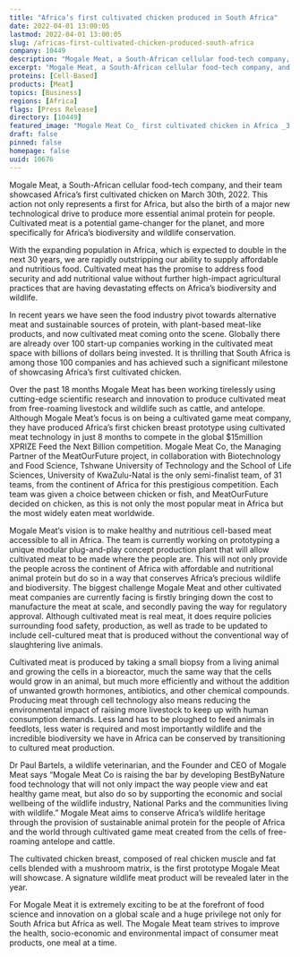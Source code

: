 ```yaml
---
title: "Africa’s first cultivated chicken produced in South Africa"
date: 2022-04-01 13:00:05
lastmod: 2022-04-01 13:00:05
slug: /africas-first-cultivated-chicken-produced-south-africa
company: 10449
description: "Mogale Meat, a South-African cellular food-tech company, and their team showcased Africa’s first cultivated chicken on March 30th, 2022. This action not only represents a first for Africa, but also the birth of a major new technological drive to produce more essential animal protein for people. Cultivated meat is a potential game-changer for the planet, and more specifically for Africa’s biodiversity and wildlife conservation."
excerpt: "Mogale Meat, a South-African cellular food-tech company, and their team showcased Africa’s first cultivated chicken on March 30th, 2022. This action not only represents a first for Africa, but also the birth of a major new technological drive to produce more essential animal protein for people. Cultivated meat is a potential game-changer for the planet, and more specifically for Africa’s biodiversity and wildlife conservation."
proteins: [Cell-Based]
products: [Meat]
topics: [Business]
regions: [Africa]
flags: [Press Release]
directory: [10449]
featured_image: "Mogale Meat Co_ first cultivated chicken in Africa _3.jpg"
draft: false
pinned: false
homepage: false
uuid: 10676
---
```

<p>Mogale Meat, a South-African cellular food-tech company, and their team showcased Africa’s first cultivated chicken on March 30th, 2022. This action not only represents a first for Africa, but also the birth of a major new technological drive to produce more essential animal protein for people. Cultivated meat is a potential game-changer for the planet, and more specifically for Africa’s biodiversity and wildlife conservation.</p>
<p>With the expanding population in Africa, which is expected to double in the next 30 years, we are rapidly outstripping our ability to supply affordable and nutritious food. Cultivated meat has the promise to address food security and add nutritional value without further high-impact agricultural practices that are having devastating effects on Africa’s biodiversity and wildlife.</p>
<p>In recent years we have seen the food industry pivot towards alternative meat and sustainable sources of protein, with plant-based meat-like products, and now cultivated meat coming onto the scene. Globally there are already over 100 start-up companies working in the cultivated meat space with billions of dollars being invested. It is thrilling that South Africa is among those 100 companies and has achieved such a significant milestone of showcasing Africa’s first cultivated chicken.</p>
<p>Over the past 18 months Mogale Meat has been working tirelessly using cutting-edge scientific research and innovation to produce cultivated meat from free-roaming livestock and wildlife such as cattle, and antelope. Although Mogale Meat’s focus is on being a cultivated game meat company, they have produced Africa’s first chicken breast prototype using cultivated meat technology in just 8 months to compete in the global $15million XPRIZE Feed the Next Billion competition. Mogale Meat Co, the Managing Partner of the MeatOurFuture project, in collaboration with Biotechnology and Food Science, Tshwane University of Technology and the School of Life Sciences, University of KwaZulu-Natal is the only semi-finalist team, of 31 teams, from the continent of Africa for this prestigious competition. Each team was given a choice between chicken or fish, and MeatOurFuture decided on chicken, as this is not only the most popular meat in Africa but the most widely eaten meat worldwide.</p>
<p>Mogale Meat’s vision is to make healthy and nutritious cell-based meat accessible to all in Africa. The team is currently working on prototyping a unique modular plug-and-play concept production plant that will allow cultivated meat to be made where the people are. This will not only provide the people across the continent of Africa with affordable and nutritional animal protein but do so in a way that conserves Africa’s precious wildlife and biodiversity. The biggest challenge Mogale Meat and other cultivated meat companies are currently facing is firstly bringing down the cost to manufacture the meat at scale, and secondly paving the way for regulatory approval. Although cultivated meat is real meat, it does require policies surrounding food safety, production, as well as trade to be updated to include cell-cultured meat that is produced without the conventional way of slaughtering live animals.</p>
<p>Cultivated meat is produced by taking a small biopsy from a living animal and growing the cells in a bioreactor, much the same way that the cells would grow in an animal, but much more efficiently and without the addition of unwanted growth hormones, antibiotics, and other chemical compounds. Producing meat through cell technology also means reducing the environmental impact of raising more livestock to keep up with human consumption demands. Less land has to be ploughed to feed animals in feedlots, less water is required and most importantly wildlife and the incredible biodiversity we have in Africa can be conserved by transitioning to cultured meat production.</p>
<p>Dr Paul Bartels, a wildlife veterinarian, and the Founder and CEO of Mogale Meat says “Mogale Meat Co is raising the bar by developing BestByNature food technology that will not only impact the way people view and eat healthy game meat, but also do so by supporting the economic and social wellbeing of the wildlife industry, National Parks and the communities living with wildlife.” Mogale Meat aims to conserve Africa’s wildlife heritage through the provision of sustainable animal protein for the people of Africa and the world through cultivated game meat created from the cells of free-roaming antelope and cattle.</p>
<p>The cultivated chicken breast, composed of real chicken muscle and fat cells blended with a mushroom matrix, is the first prototype Mogale Meat will showcase. A signature wildlife meat product will be revealed later in the year.</p>
<p>For Mogale Meat it is extremely exciting to be at the forefront of food science and innovation on a global scale and a huge privilege not only for South Africa but Africa as well. The Mogale Meat team strives to improve the health, socio-economic and environmental impact of consumer meat products, one meal at a time.</p>
